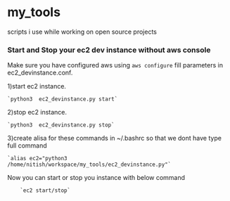 # my_tools
scripts i use while working on open source  projects

### Start and Stop your ec2 dev instance without aws console


Make sure you have configured aws using `aws configure`
fill parameters in ec2_devinstance.conf.


1)start ec2 instance.

    `python3  ec2_devinstance.py start`

2)stop ec2 instance. 

    `python3  ec2_devinstance.py stop`


3)create alisa for these commands in ~/.bashrc so that we dont have type full command

    `alias ec2="python3 /home/nitish/workspace/my_tools/ec2_devinstance.py"`


Now you can start or stop you instance with below command

        `ec2 start/stop`